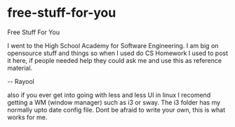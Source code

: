 # free-stuff-for-you
Free Stuff For You

I went to the High School Academy for Software Engineering.
I am big on opensource stuff and things so when I used do CS Homework I used to post it here, if people needed help they could ask me and use this as reference material.


-- Rayool

also if you ever get into going with less and less UI in linux I recomend getting a WM (window manager) such as i3 or sway. The i3 folder has my normally upto date config file. Dont be afraid to write your own, this is what works for me.

